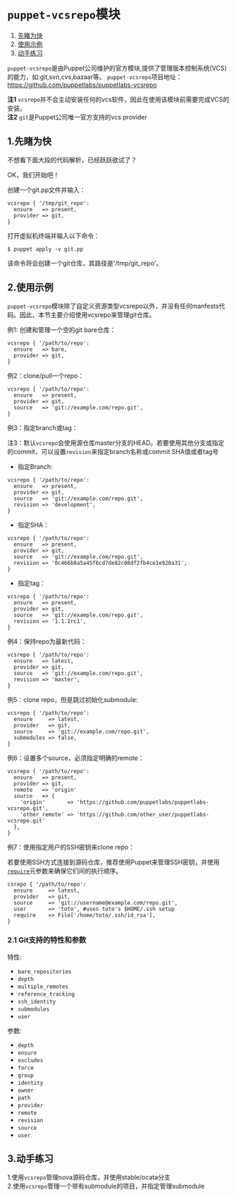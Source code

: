 # `puppet-vcsrepo`模块

1. [先睹为快](##1.先睹为快)
2. [使用示例](##2.使用示例)
3. [动手练习](##3.动手练习)

`puppet-vcsrepo`是由Puppet公司维护的官方模块,提供了管理版本控制系统(VCS)的能力，如:git,svn,cvs,bazaar等。 
`puppet-vcsrepo`项目地址：https://github.com/puppetlabs/puppetlabs-vcsrepo

**注1** `vcsrepo`并不会主动安装任何的vcs软件，因此在使用该模块前需要完成VCS的安装。    
**注2** `git`是Puppet公司唯一官方支持的vcs provider

## 1.先睹为快

不想看下面大段的代码解析，已经跃跃欲试了？

OK，我们开始吧！

创建一个git.pp文件并输入：
```puppet
vcsrepo { '/tmp/git_repo':
  ensure   => present,
  provider => git,
}
```
打开虚拟机终端并输入以下命令：
```
$ puppet apply -v git.pp
```
该命令将会创建一个git仓库，其路径是'/tmp/git_repo'。

## 2.使用示例

`puppet-vcsrepo`模块除了自定义资源类型vcsrepo以外，并没有任何manfests代码。因此，本节主要介绍使用vcsrepo来管理git仓库。

例1: 创建和管理一个空的git bare仓库：
```puppet
vcsrepo { '/path/to/repo':
  ensure   => bare,
  provider => git,
}
```

例2：clone/pull一个repo：

```puppet
vcsrepo { '/path/to/repo':
  ensure   => present,
  provider => git,
  source   => 'git://example.com/repo.git',
}
```

例3：指定branch或tag： 

注3：默认`vcsrepo`会使用源仓库master分支的HEAD。若要使用其他分支或指定的commit，可以设置`revision`来指定branch名称或commit SHA值或者tag号


- 指定Branch:
```puppet
vcsrepo { '/path/to/repo':
  ensure   => present,
  provider => git,
  source   => 'git://example.com/repo.git',
  revision => 'development',
}
```
- 指定SHA：
```puppet
vcsrepo { '/path/to/repo':
  ensure   => present,
  provider => git,
  source   => 'git://example.com/repo.git',
  revision => '0c466b8a5a45f6cd7de82c08df2fb4ce1e920a31',
}
```
- 指定tag：
```puppet
vcsrepo { '/path/to/repo':
  ensure   => present,
  provider => git,
  source   => 'git://example.com/repo.git',
  revision => '1.1.2rc1',
}
```

例4：保持repo为最新代码：

```puppet
vcsrepo { '/path/to/repo':
  ensure   => latest,
  provider => git,
  source   => 'git://example.com/repo.git',
  revision => 'master',
}
```

例5：clone repo，但是跳过初始化submodule:

```puppet
vcsrepo { '/path/to/repo':
  ensure     => latest,
  provider   => git,
  source     => 'git://example.com/repo.git',
  submodules => false,
}
```

例6：设置多个source，必须指定明确的remote：
```puppet
vcsrepo { '/path/to/repo':
  ensure   => present,
  provider => git,
  remote   => 'origin'
  source   => {
    'origin'       => 'https://github.com/puppetlabs/puppetlabs-vcsrepo.git',
    'other_remote' => 'https://github.com/other_user/puppetlabs-vcsrepo.git'
  },
}
```

例7：使用指定用户的SSH密钥来clone repo：

若要使用SSH方式连接到源码仓库，推荐使用Puppet来管理SSH密钥，并使用[`require`](http://docs.puppetlabs.com/references/stable/metaparameter.html#require)元参数来确保它们间的执行顺序。

```puppet
csrepo { '/path/to/repo':
  ensure     => latest,
  provider   => git,
  source     => 'git://username@example.com/repo.git',
  user       => 'toto', #uses toto's $HOME/.ssh setup
  require    => File['/home/toto/.ssh/id_rsa'],
}
```

### 2.1 Git支持的特性和参数

特性: 
 - `bare_repositories`
 -  `depth`
 -  `multiple_remotes`
 -  `reference_tracking`
 -  `ssh_identity`
 -  `submodules`
 -  `user`

参数: 
 - `depth` 
 - `ensure`
 - `excludes`
 - `force` 
 - `group` 
 - `identity`
 - `owner`
 - `path` 
 - `provider` 
 - `remote` 
 - `revision` 
 - `source`
 - `user`

## 3.动手练习

1.使用`vcsrepo`管理nova源码仓库，并使用stable/ocata分支   
2.使用`vcsrepo`管理一个带有submodule的项目，并指定管理submodule
